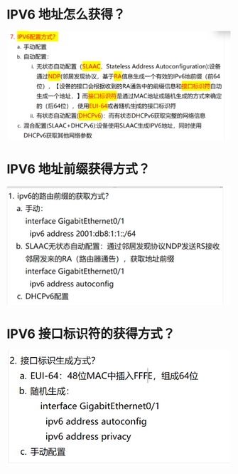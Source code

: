 # IPV6 地址怎么获得？

![alt text](images/面试题---IPV6基础/image-8.png)

# IPV6 地址前缀获得方式？

![alt text](images/面试题---IPv6地址的获得/image.png)

# IPV6 接口标识符的获得方式？

![alt text](images/面试题---IPv6地址的获得/image-1.png)
